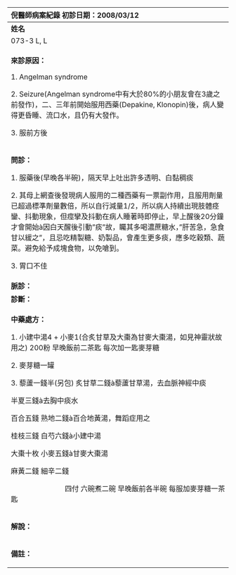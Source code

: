 ﻿|**倪醫師病案紀錄**            初診日期：2008/03/12|
| :- |
|**姓名**|**性別**|**年齡及體型**|**來診日期**|
|073-3 L, L|女|17歲，瘦小|20080430|
|<p>**來診原因：**</p><p>1. Angelman syndrome</p><p>2. Seizure(Angelman syndrome中有大於80%的小朋友會在3歲之前發作)，二、三年前開始服用西藥(Depakine, Klonopin)後，病人變得更昏睡、流口水，且仍有大發作。</p><p>3. 服前方後</p>|
|<p>**問診：**</p><p>1. 服藥後(早晚各半碗)，隔天早上吐出許多透明、白黏稠痰</p><p>2. 其母上網查後發現病人服用的二種西藥有一票副作用，且服用劑量已超過標準劑量數倍，所以自行減量1/2，所以病人持續出現肢體痉鑾、抖動現象，但痙攣及抖動在病人睡著時即停止，早上醒後20分鐘才會開始à因白天醒後引動”痰”故，矚其多喝濃蔗糖水，”肝苦急，急食甘以緩之”，且忌吃精製糖、奶製品，會產生更多痰，應多吃穀類、蔬菜。避免給予成塊食物，以免嗆到。</p><p>3. 胃口不佳</p>|
|**脈診：**|
|**診斷：**|
|<p>**中藥處方：**</p><p>1. 小建中湯4 + 小麥1(合炙甘草及大棗為甘麥大棗湯，如見神靈狀故用之)   200粉  早晚飯前二茶匙  每次加一匙麥芽糖</p><p>2. 麥芽糖一罐</p><p>3. 藜蘆一錢半(另包)  炙甘草二錢à藜蘆甘草湯，去血脈神經中痰</p><p>半夏三錢à去胸中痰水</p><p>百合五錢  熟地二錢à百合地黃湯，舞蹈症用之</p><p>桂枝三錢  白芍六錢à小建中湯</p><p>大棗十枚  小麥五錢à甘麥大棗湯</p><p>麻黃二錢  細辛二錢</p><p>`               `四付  六碗煮二碗  早晚飯前各半碗  每服加麥芽糖一茶匙</p>|
|<p>**解說：**</p><p></p>|
|<p>**備註：**</p><p></p>|

